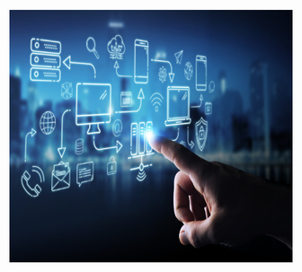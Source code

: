 <p align="center">
  <a href=""><img src="assets/conectividad.jpg" alt="Steam" height="450px"></a>
</p>
